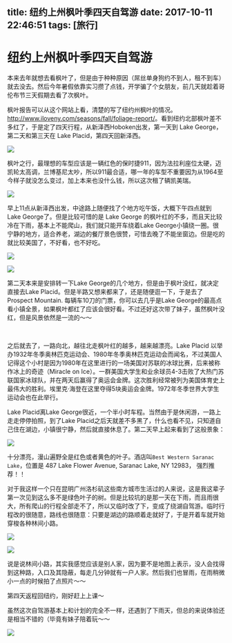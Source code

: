 title: 纽约上州枫叶季四天自驾游
date: 2017-10-11 22:46:51
tags: [旅行]
---

# 纽约上州枫叶季四天自驾游

本来去年就想去看枫叶了，但是由于种种原因（屌丝单身狗约不到人，租不到车）就去没去。然后今年暑假依靠实习攒了点钱，开学骗了个女朋友，前几天就趁着哥伦布节三天假期去看了次枫叶。

<!--more-->

枫叶报告可以从这个网站上看，清楚的写了纽约州枫叶的情况。<http://www.iloveny.com/seasons/fall/foliage-report/>。看到纽约北部枫叶差不多红了，于是定了四天行程，从新泽西Hoboken出发，第一天到 Lake George，第二天和第三天在 Lake Placid，第四天回新泽西。

![](http://7xkfbb.com1.z0.glb.clouddn.com/17-10-19/36826536.jpg)


枫叶之行，最理想的车型应该是一辆红色的保时捷911，因为法拉利座位太硬，迈凯轮太高调，兰博基尼太吵，所以911最合适，哪一年的车型不重要因为从1964至今样子就没怎么变过，加上本来也没什么钱，所以这次租了辆凯美瑞。

![](http://7xkfbb.com1.z0.glb.clouddn.com/17-10-19/72315928.jpg)

早上11点从新泽西出发，中途路上随便找了个地方吃午饭，大概下午四点就到Lake George了。但是比较可惜的是 Lake George 的枫叶红的不多，而且天比较冷在下雨，基本上不能爬山，我们就只能开车绕着Lake George小镇绕一圈。很宁静的地方，适合养老，湖边的餐厅景色很赞，可惜去晚了不能坐窗边。但是吃的就比较美国了，不好看，也不好吃。

![](http://7xkfbb.com1.z0.glb.clouddn.com/17-10-19/53890636.jpg)

![](http://7xkfbb.com1.z0.glb.clouddn.com/17-10-19/51708522.jpg)


第二天本来是安排转一下Lake George的几个地方，但是由于枫叶没红，就决定直接去Lake Placid。但是半路又想来都来了，还是随便逛一下，于是去了Prospect Mountain. 每辆车10刀的门票，你可以去几乎是Lake George的最高点看小镇全景，如果枫叶都红了应该会很好看。不过还好这次带了妹子，虽然枫叶没红，但是风景依然是一流的～～


<br>


之后就去了，一路向北，越往北走枫叶红的越多，越来越漂亮。Lake Placid 以举办1932年冬季奥林匹克运动会、1980年冬季奥林匹克运动会而闻名，不过美国人记得这个小村是因为1980年在这里进行的一场美国对苏联的冰球比赛，后来被称作冰上的奇迹（Miracle on Ice）。一群美国大学生和业余球员4-3击败了大热门苏联国家冰球队，并在两天后赢得了奥运会金牌。这次胜利经常被列为美国体育史上最伟大的胜利。埃里克·海登在这里夺得5块奥运会金牌。1972年冬季世界大学生运动会也在此举行。


Lake Placid离Lake George很近，一个半小时车程。当然由于是休闲游，一路上走走停停拍照，到了Lake Placid之后天就差不多黑了，什么也看不见，只知道自己住在湖边，小镇很宁静，然后就直接休息了。第二天早上起来看到了这般景象：

![](http://7xkfbb.com1.z0.glb.clouddn.com/17-10-19/8734089.jpg)

十分漂亮，漫山遍野全是红色或者黄色的叶子。酒店叫`Best Western Saranac Lake`，位置是 487 Lake Flower Avenue, Saranac Lake, NY 12983， 强烈推荐！！

对于我这样一个只在昆明广州洛杉矶这些南方城市生活过的人来说，这是我这辈子第一次见到这么多不是绿色叶子的树。但是比较坑的是那一天在下雨，而且雨很大，所有爬山的行程全部走不了，所以又临时改了下，变成了绕湖自驾游。临时行程改的很随意，路线也很随意：只要是湖边的路顺着走就好了，于是开着车就开始穿梭各种林间小路。


![](http://7xkfbb.com1.z0.glb.clouddn.com/17-10-19/63772869.jpg)

![](http://7xkfbb.com1.z0.glb.clouddn.com/17-10-19/93841476.jpg)

说是说林间小路，其实我感觉应该是别人家，因为要不是地图上表示，没人会找得到这种路，入口及其隐蔽，每走几分钟就有一户人家。然后我们也冒雨，在雨稍微小一点的时候拍了点照片～～



第四天返程回纽约，刚好赶上上课～

虽然这次自驾游基本上和计划的完全不一样，还遇到了下雨天，但总的来说体验还是相当不错的（毕竟有妹子陪着玩～～


![](http://7xkfbb.com1.z0.glb.clouddn.com/17-10-19/39699454.jpg)

























